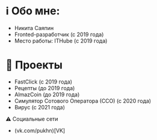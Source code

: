 # ℹ Обо мне: 
- Никита Саяпин
- Fronted-разработчик (с 2019 года)
- Место работы: ITHube (с 2019 года)

# 🔁 Проекты
- FastClick (с 2019 года) 
- Рецепты (до 2019 года) 
- AlmazCoin (до 2019 года) 
- Симулятор Сотового Оператора (ССО) (с 2020 года) 
- Вирус (с 2021 года) 

⚠ Социальные сети
- (vk.com/pukhn)[VK] 





<!---
npukhn/npukhn is a ✨ special ✨ repository because its `README.md` (this file) appears on your GitHub profile.
You can click the Preview link to take a look at your changes.
--->
